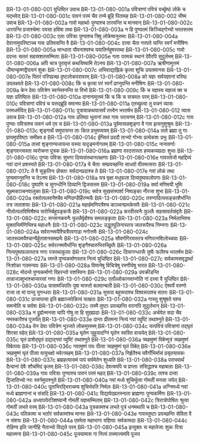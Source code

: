 BR-13-01-080-001	युधिष्ठिर उवाच
BR-13-01-080-001a	पवित्राणां पवित्रं यच्छ्रेष्ठं लोके च यद्भवेत्
BR-13-01-080-001c	पावनं परमं चैव तन्मे ब्रूहि पितामह
BR-13-01-080-002	भीष्म उवाच
BR-13-01-080-002a	गावो महार्थाः पुण्याश्च तारयन्ति च मानवान्
BR-13-01-080-002c	धारयन्ति प्रजाश्चेमाः पयसा हविषा तथा
BR-13-01-080-003a	न हि पुण्यतमं किञ्चिद्गोभ्यो भरतसत्तम
BR-13-01-080-003c	एताः पवित्राः पुण्याश्च त्रिषु लोकेष्वनुत्तमाः
BR-13-01-080-004a	देवानामुपरिष्टाच्च गावः प्रतिवसन्ति वै
BR-13-01-080-004c	दत्त्वा चैता नरपते यान्ति स्वर्गं मनीषिणः
BR-13-01-080-005a	मान्धाता यौवनाश्वश्च ययातिर्नहुषस्तथा
BR-13-01-080-005c	गावो ददन्तः सततं सहस्रशतसम्मिताः
BR-13-01-080-005e	गताः परमकं स्थानं देवैरपि सुदुर्लभम्
BR-13-01-080-006a	अपि चात्र पुरावृत्तं कथयिष्यामि तेऽनघ
BR-13-01-080-007a	ऋषीणामुत्तमं धीमान्कृष्णद्वैपायनं शुकः
BR-13-01-080-007c	अभिवाद्याह्निकं कृत्वा शुचिः प्रयतमानसः
BR-13-01-080-007e	पितरं परिपप्रच्छ दृष्टलोकपरावरम्
BR-13-01-080-008a	को यज्ञः सर्वयज्ञानां वरिष्ठ उपलक्ष्यते
BR-13-01-080-008c	किं च कृत्वा परं स्वर्गं प्राप्नुवन्ति मनीषिणः
BR-13-01-080-009a	केन देवाः पवित्रेण स्वर्गमश्नन्ति वा विभो
BR-13-01-080-009c	किं च यज्ञस्य यज्ञत्वं क्व च यज्ञः प्रतिष्ठितः
BR-13-01-080-010a	दानानामुत्तमं किं च किं च सत्रमतः परम्
BR-13-01-080-010c	पवित्राणां पवित्रं च यत्तद्ब्रूहि ममानघ
BR-13-01-080-011a	एतच्छ्रुत्वा तु वचनं व्यासः परमधर्मवित्
BR-13-01-080-011c	पुत्रायाकथयत्सर्वं तत्त्वेन भरतर्षभ
BR-13-01-080-012	व्यास उवाच
BR-13-01-080-012a	गावः प्रतिष्ठा भूतानां तथा गावः परायणम्
BR-13-01-080-012c	गावः पुण्याः पवित्राश्च पावनं धर्म एव च
BR-13-01-080-013a	पूर्वमासन्नशृङ्गा वै गाव इत्यनुशुश्रुमः
BR-13-01-080-013c	शृङ्गार्थे समुपासन्त ताः किल प्रभुमव्ययम्
BR-13-01-080-014a	ततो ब्रह्मा तु गाः प्रायमुपविष्टाः समीक्ष्य ह
BR-13-01-080-014c	ईप्सितं प्रददौ ताभ्यो गोभ्यः प्रत्येकशः प्रभुः
BR-13-01-080-015a	तासां शृङ्गाण्यजायन्त यस्या यादृङ्मनोगतम्
BR-13-01-080-015c	नानावर्णाः शृङ्गवन्त्यस्ता व्यरोचन्त पुत्रक
BR-13-01-080-016a	ब्रह्मणा वरदत्तास्ता हव्यकव्यप्रदाः शुभाः
BR-13-01-080-016c	पुण्याः पवित्राः सुभगा दिव्यसंस्थानलक्षणाः
BR-13-01-080-016e	गावस्तेजो महद्दिव्यं गवां दानं प्रशस्यते
BR-13-01-080-017a	ये चैताः सम्प्रयच्छन्ति साधवो वीतमत्सराः
BR-13-01-080-017c	ते वै सुकृतिनः प्रोक्ताः सर्वदानप्रदाश्च ते
BR-13-01-080-017e	गवां लोकं तथा पुण्यमाप्नुवन्ति च तेऽनघ
BR-13-01-080-018a	यत्र वृक्षा मधुफला दिव्यपुष्पफलोपगाः
BR-13-01-080-018c	पुष्पाणि च सुगन्धीनि दिव्यानि द्विजसत्तम
BR-13-01-080-019a	सर्वा मणिमयी भूमिः सूक्ष्मकाञ्चनवालुका
BR-13-01-080-019c	सर्वत्र सुखसंस्पर्शा निष्पङ्का नीरजा शुभा
BR-13-01-080-020a	रक्तोत्पलवनैश्चैव मणिदण्डैर्हिरण्मयैः
BR-13-01-080-020c	तरुणादित्यसङ्काशैर्भान्ति तत्र जलाशयाः
BR-13-01-080-021a	महार्हमणिपत्रैश्च काञ्चनप्रभकेसरैः
BR-13-01-080-021c	नीलोत्पलविमिश्रैश्च सरोभिर्बहुपङ्कजैः
BR-13-01-080-022a	करवीरवनैः फुल्लैः सहस्रावर्तसंवृतैः
BR-13-01-080-022c	सन्तानकवनैः फुल्लैर्वृक्षैश्च समलङ्कृताः
BR-13-01-080-023a	निर्मलाभिश्च मुक्ताभिर्मणिभिश्च महाधनैः
BR-13-01-080-023c	उद्धूतपुलिनास्तत्र जातरूपैश्च निम्नगाः
BR-13-01-080-024a	सर्वरत्नमयैश्चित्रैरवगाढा नगोत्तमैः
BR-13-01-080-024c	जातरूपमयैश्चान्यैर्हुताशनसमप्रभैः
BR-13-01-080-025a	सौवर्णगिरयस्तत्र मणिरत्नशिलोच्चयाः
BR-13-01-080-025c	सर्वरत्नमयैर्भान्ति शृङ्गैश्चारुभिरुच्छ्रितैः
BR-13-01-080-026a	नित्यपुष्पफलास्तत्र नगाः पत्ररथाकुलाः
BR-13-01-080-026c	दिव्यगन्धरसैः पुष्पैः फलैश्च भरतर्षभ
BR-13-01-080-027a	रमन्ते पुण्यकर्माणस्तत्र नित्यं युधिष्ठिर
BR-13-01-080-027c	सर्वकामसमृद्धार्था निःशोका गतमन्यवः
BR-13-01-080-028a	विमानेषु विचित्रेषु रमणीयेषु भारत
BR-13-01-080-028c	मोदन्ते पुण्यकर्माणो विहरन्तो यशस्विनः
BR-13-01-080-029a	उपक्रीडन्ति तान्राजञ्शुभाश्चाप्सरसां गणाः
BR-13-01-080-029c	एताँल्लोकानवाप्नोति गां दत्त्वा वै युधिष्ठिर
BR-13-01-080-030a	यासामधिपतिः पूषा मारुतो बलवान्बली
BR-13-01-080-030c	ऐश्वर्ये वरुणो राजा ता मां पान्तु युगन्धराः
BR-13-01-080-031a	सुरूपा बहुरूपाश्च विश्वरूपाश्च मातरः
BR-13-01-080-031c	प्राजापत्या इति ब्रह्मञ्जपेन्नित्यं यतव्रतः
BR-13-01-080-032a	गास्तु शुश्रूषते यश्च समन्वेति च सर्वशः
BR-13-01-080-032c	तस्मै तुष्टाः प्रयच्छन्ति वरानपि सुदुर्लभान्
BR-13-01-080-033a	न द्रुह्येन्मनसा चापि गोषु ता हि सुखप्रदाः
BR-13-01-080-033c	अर्चयेत सदा चैव नमस्कारैश्च पूजयेत्
BR-13-01-080-033e	दान्तः प्रीतमना नित्यं गवां व्युष्टिं तथाश्नुते
BR-13-01-080-034a	येन देवाः पवित्रेण भुञ्जते लोकमुत्तमम्
BR-13-01-080-034c	यत्पवित्रं पवित्राणां तद्घृतं शिरसा वहेत्
BR-13-01-080-035a	घृतेन जुहुयादग्निं घृतेन स्वस्ति वाचयेत्
BR-13-01-080-035c	घृतं प्राशेद्घृतं दद्याद्गवां व्युष्टिं तथाश्नुते
BR-13-01-080-036a	त्र्यहमुष्णं पिबेन्मूत्रं त्र्यहमुष्णं पिबेत्पयः
BR-13-01-080-036c	गवामुष्णं पयः पीत्वा त्र्यहमुष्णं घृतं पिबेत्
BR-13-01-080-036e	त्र्यहमुष्णं घृतं पीत्वा वायुभक्षो भवेत्त्र्यहम्
BR-13-01-080-037a	निर्हृतैश्च यवैर्गोभिर्मासं प्रसृतयावकः
BR-13-01-080-037c	ब्रह्महत्यासमं पापं सर्वमेतेन शुध्यति
BR-13-01-080-038a	पराभवार्थं दैत्यानां देवैः शौचमिदं कृतम्
BR-13-01-080-038c	देवत्वमपि च प्राप्ताः संसिद्धाश्च महाबलाः
BR-13-01-080-039a	गावः पवित्राः पुण्याश्च पावनं परमं महत्
BR-13-01-080-039c	ताश्च दत्त्वा द्विजातिभ्यो नरः स्वर्गमुपाश्नुते
BR-13-01-080-040a	गवां मध्ये शुचिर्भूत्वा गोमतीं मनसा जपेत्
BR-13-01-080-040c	पूताभिरद्भिराचम्य शुचिर्भवति निर्मलः
BR-13-01-080-041a	अग्निमध्ये गवां मध्ये ब्राह्मणानां च संसदि
BR-13-01-080-041c	विद्यावेदव्रतस्नाता ब्राह्मणाः पुण्यकर्मिणः
BR-13-01-080-042a	अध्यापयेरञ्शिष्यान्वै गोमतीं यज्ञसम्मिताम्
BR-13-01-080-042c	त्रिरात्रोपोषितः श्रुत्वा गोमतीं लभते वरम्
BR-13-01-080-043a	पुत्रकामश्च लभते पुत्रं धनमथापि च
BR-13-01-080-043c	पतिकामा च भर्तारं सर्वकामांश्च मानवः
BR-13-01-080-043e	गावस्तुष्टाः प्रयच्छन्ति सेविता वै न संशयः
BR-13-01-080-044a	एवमेता महाभागा यज्ञियाः सर्वकामदाः
BR-13-01-080-044c	रोहिण्य इति जानीहि नैताभ्यो विद्यते परम्
BR-13-01-080-045a	इत्युक्तः स महातेजाः शुकः पित्रा महात्मना
BR-13-01-080-045c	पूजयामास गा नित्यं तस्मात्त्वमपि पूजय
